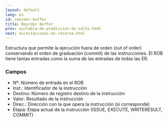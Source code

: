 ```yaml
---
layout: default
lang: es
id: reorder-buffer
title: Reorder Buffer
prev: es/tabla-de-prediccion-de-salto.html
next: es/estaciones-de-reserva.html
---
```


Estructura que permite la ejecución fuera de orden (out of order) conservando el orden de graduación (commit) de las instrucciones.
El ROB tiene tantas entradas como la suma de las entradas de todas las ER.


### Campos

* Nº: Número de entrada en el ROB
* Inst.: Identificador de la instrucción
* Destino: Número de registro destino de la instrucción
* Valor: Resultado de la instrucción
* Direc.: Dirección con la que opera la instrucción (si corresponde)
* Etapa: Etapa actual de la instrucción (ISSUE, EXECUTE, WRITERESULT, COMMIT)